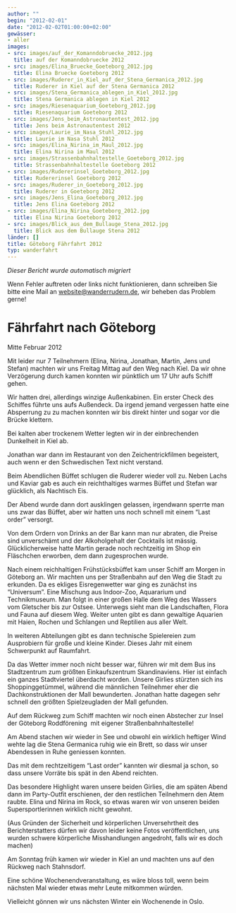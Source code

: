 ```yaml
---
author: ""
begin: "2012-02-01"
date: "2012-02-02T01:00:00+02:00"
gewässer:
- aller
images:
- src: images/auf_der_Komanndobruecke_2012.jpg
  title: auf der Komanndobruecke 2012
- src: images/Elina_Bruecke_Goeteborg_2012.jpg
  title: Elina Bruecke Goeteborg 2012
- src: images/Ruderer_in_Kiel_auf_der_Stena_Germanica_2012.jpg
  title: Ruderer in Kiel auf der Stena Germanica 2012
- src: images/Stena_Germanica_ablegen_in_Kiel_2012.jpg
  title: Stena Germanica ablegen in Kiel 2012
- src: images/Riesenaquarium_Goeteborg_2012.jpg
  title: Riesenaquarium Goeteborg 2012
- src: images/Jens_beim_Astronautentest_2012.jpg
  title: Jens beim Astronautentest 2012
- src: images/Laurie_im_Nasa_Stuhl_2012.jpg
  title: Laurie im Nasa Stuhl 2012
- src: images/Elina_Nirina_im_Maul_2012.jpg
  title: Elina Nirina im Maul 2012
- src: images/Strassenbahnhaltestelle_Goeteborg_2012.jpg
  title: Strassenbahnhaltestelle Goeteborg 2012
- src: images/Rudererinsel_Goeteborg_2012.jpg
  title: Rudererinsel Goeteborg 2012
- src: images/Ruderer_in_Goeteborg_2012.jpg
  title: Ruderer in Goeteborg 2012
- src: images/Jens_Elina_Goeteborg_2012.jpg
  title: Jens Elina Goeteborg 2012
- src: images/Elina_Nirina_Goeteborg_2012.jpg
  title: Elina Nirina Goeteborg 2012
- src: images/Blick_aus_dem_Bullauge_Stena_2012.jpg
  title: Blick aus dem Bullauge Stena 2012
länder: []
title: Göteborg Fährfahrt 2012
typ: wanderfahrt
---
```



*Dieser Bericht wurde automatisch migriert*

Wenn Fehler auftreten oder links nicht funktionieren, dann schreiben Sie bitte eine Mail an website@wanderrudern.de, wir beheben das Problem gerne!



# Fährfahrt nach Göteborg


Mitte Februar 2012

Mit leider nur 7 Teilnehmern (Elina, Nirina, Jonathan, Martin, Jens und Stefan) machten wir uns Freitag Mittag auf den Weg nach Kiel. Da wir ohne Verzögerung durch kamen konnten wir pünktlich um 17 Uhr aufs Schiff gehen.

Wir hatten drei, allerdings winzige Außenkabinen. Ein erster Check des Schiffes führte uns aufs Außendeck. Da irgend jemand vergessen hatte eine Absperrung zu zu machen konnten wir bis direkt hinter und sogar vor die Brücke klettern.

Bei kalten aber trockenem Wetter legten wir in der einbrechenden Dunkelheit in Kiel ab.

Jonathan war dann im Restaurant von den Zeichentrickfilmen begeistert, auch wenn er den Schwedischen Text nicht verstand.

Beim Abendlichen Büffet schlugen die Ruderer wieder voll zu. Neben Lachs und Kaviar gab es auch ein reichthaltiges warmes Büffet und Stefan war glücklich, als Nachtisch Eis.

Der Abend wurde dann dort ausklingen gelassen, irgendwann sperrte man uns zwar das Büffet, aber wir hatten uns noch schnell mit einem “Last order” versorgt.

Von dem Ordern von Drinks an der Bar kann man nur abraten, die Preise sind unverschämt und der Alkoholgehalt der Cocktails ist mässig. Glücklicherweise hatte Martin gerade noch rechtzeitig im Shop ein Fläschchen erworben, dem dann zugesprochen wurde.

Nach einem reichhaltigen Frühstücksbüffet kam unser Schiff am Morgen in Göteborg an. Wir machten uns per Straßenbahn auf den Weg die Stadt zu erkunden. Da es ekliges Eisregenwetter war ging es zunächst ins “Universum”. Eine Mischung aus Indoor-Zoo, Aquararium und Technikmuseum. Man folgt in einer großen Halle dem Weg des Wassers vom Gletscher bis zur Ostsee. Unterwegs sieht man die Landschaften, Flora und Fauna auf diesem Weg. Weiter unten gibt es dann gewaltige Aquarien mit Haien, Rochen und Schlangen und Reptilien aus aller Welt.

In weiteren Abteilungen gibt es dann technische Spielereien zum Ausprobiern für große und kleine Kinder. Dieses Jahr mit einem Schwerpunkt auf Raumfahrt.

Da das Wetter immer noch nicht besser war, führen wir mit dem Bus ins Stadtzentrum zum größten Einkaufszentrum Skandinaviens. Hier ist einfach ein ganzes Stadtviertel überdacht worden. Unsere Girlies stürzten sich ins Shoppinggetümmel, während die männlichen Teilnehmer eher die Dachkonstruktionen der Mall bewunderten. Jonathan hatte dagegen sehr schnell den größten Spielzeugladen der Mall gefunden.

Auf dem Rückweg zum Schiff machten wir noch einen Abstecher zur Insel der Göteborg Roddförening  mit eigener Straßenbahnhaltestelle!

Am Abend stachen wir wieder in See und obwohl ein wirklich heftiger Wind wehte lag die Stena Germanica ruhig wie ein Brett, so dass wir unser Abendessen in Ruhe geniessen konnten.

Das mit dem rechtzeitigem “Last order” kannten wir diesmal ja schon, so dass unsere Vorräte bis spät in den Abend reichten.

Das besondere Highlight waren unsere beiden Girlies, die am späten Abend dann im Party-Outfit erschienen, der den restlichen Teilnehmern den Atem raubte. Elina und Nirina im Rock, so etwas waren wir von unseren beiden Supersportlerinnen wirklich nicht gewohnt.

(Aus Gründen der Sicherheit und körperlichen Unversehrtheit des Berichterstatters dürfen wir davon leider keine Fotos veröffentlichen, uns wurden schwere körperliche Misshandlungen angedroht, falls wir es doch machen)

Am Sonntag früh kamen wir wieder in Kiel an und machten uns auf den Rückweg nach Stahnsdorf.

Eine schöne Wochenendveranstaltung, es wäre bloss toll, wenn beim nächsten Mal wieder etwas mehr Leute mitkommen würden.

Vielleicht gönnen wir uns nächsten Winter ein Wochenende in Oslo.